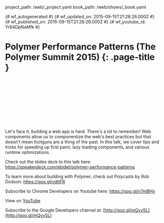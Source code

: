 project_path: /web/_project.yaml
book_path: /web/shows/_book.yaml

{# wf_autogenerated #}
{# wf_updated_on: 2015-09-15T21:28:26.000Z #}
{# wf_published_on: 2015-09-15T21:28:26.000Z #}
{# wf_youtube_id: Yr84DpNaMfk #}

# Polymer Performance Patterns (The Polymer Summit 2015) {: .page-title }


<div class="video-wrapper">
  <iframe class="devsite-embedded-youtube-video" data-video-id="Yr84DpNaMfk"
          data-autohide="1" data-showinfo="0" frameborder="0" allowfullscreen>
  </iframe>
</div>

Let&#x27;s face it, building a web app is hard. There&#x27;s a lot to remember! Web components allow us to componentize the web&#x27;s best practices but that doesn&#x27;t mean footguns are a thing of the past. In this talk, we cover tips and tricks for speeding up first paint, lazy loading components, and various runtime optimizations.

Check out the slides deck to this talk here: https://speakerdeck.com/ebidel/polymer-performance-patterns

To learn more about building with Polymer, check out Polycasts by Rob Dodson: https://goo.gl/vdtIFR

Subscribe to Chrome Developers on Youtube here: https://goo.gl/n7mBHx

View on [YouTube](https://youtu.be/Yr84DpNaMfk)

Subscribe to the Google Developers channel at: [http://goo.gl/mQyv5L](http://goo.gl/mQyv5L)
